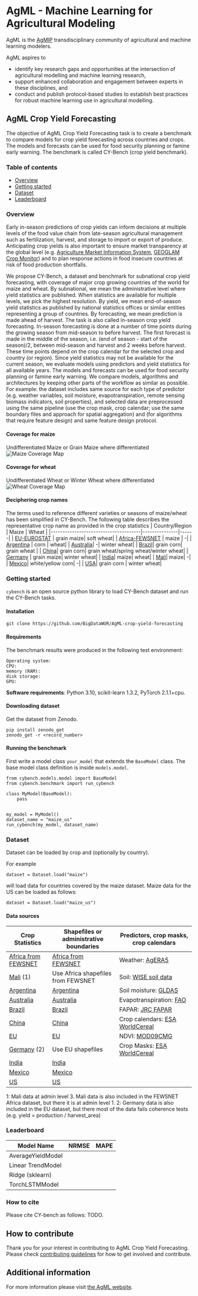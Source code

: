 # AgML - Machine Learning for Agricultural Modeling

AgML is the [AgMIP](https://agmip.org/) transdisciplinary community of agricultural and machine learning modelers.

AgML aspires to
* identify key research gaps and opportunities at the intersection of agricultural modelling and machine learning research,
* support enhanced collaboration and engagement between experts in these disciplines, and
* conduct and publish protocol-based studies to establish best practices for robust machine learning use in agricultural modelling.


## AgML Crop Yield Forecasting
The objective of AgML Crop Yield Forecasting task is to create a benchmark to compare models for crop yield forecasting across countries and crops. The models and forecasts can be used for food security planning or famine early warning. The benchmark is called CY-Bench (crop yield benchmark).

### Table of contents
* [Overview](#overview)
* [Getting started](#getting-started)
* [Dataset](#dataset)
* [Leaderboard](#leaderboard)

### Overview
Early in-season predictions of crop yields can inform decisions at multiple levels of the food value chain from late-season agricultural management such as fertilization, harvest, and storage to import or export of produce. Anticipating crop yields is also important to ensure market transparency at the global level (e.g. [Agriculture Market Information System](https://www.amis-outlook.org/), [GEOGLAM Crop Monitor](https://www.cropmonitor.org/)) and to plan response actions in food insecure countries at risk of food production shortfalls.

We propose CY-Bench, a dataset and benchmark for subnational crop yield forecasting, with coverage of major crop growing countries of the world for maize and wheat. By subnational, we mean the administrative
level where yield statistics are published. When statistics are available for multiple levels, we pick the highest resolution. By yield, we mean end-of-season yield statistics as published by national statistics offices or similar entities representing a group of countries. By forecasting, we mean prediction is made ahead of harvest. The task is also called in-season crop yield forecasting. In-season forecasting is done at a number of time points during the growing season from mid-season to before harvest. The first forecast is made in the middle of the season, i.e. (end of season - start of the season)/2,
between mid-season and harvest and 2 weeks before harvest. These time points depend on the crop calendar for the selected crop and country (or region). Since yield statistics may not be available for the current season, we evaluate models using predictors and yield statistics for all available years. The models and forecasts can be used for food security planning or famine early warning. We compare models, algorithms and architectures by keeping other parts of the workflow as similar as possible. For example: the dataset includes same source for each type of predictor (e.g. weather variables, soil moisture, evapotranspiration, remote sensing biomass indicators, soil properties), and selected data are preprocessed using the same pipeline (use the crop mask, crop calendar; use the same boundary files and approach for spatial aggregation) and (for algorithms that require feature design) and same feature design protocol.

#### Coverage for maize
Undifferentiated Maize or Grain Maize where differentiated
![Maize Coverage Map](doc/images/maize_coverage_map.png)

#### Coverage for wheat
Undifferentiated Wheat or Winter Wheat where differentiated
![Wheat Coverage Map](doc/images/wheat_coverage_map.png)

#### Deciphering crop names
The terms used to reference different varieties or seasons of maize/wheat has been simplified in CY-Bench. The following table describes the representative crop name as provided in the crop statistics
| Country/Region                       | Maize         | Wheat |
|--------------------------------------|---------------|------|
| [EU-EUROSTAT](data_preparation/crop_statistics_EU/README.md) | grain maize| soft wheat|
| [Africa-FEWSNET](data_preparation/crop_statistics_FEWSNET/README.md) | maize | -|
| [Argentina](data_preparation/crop_statistics_AR/README.md) | corn | wheat|
| [Australia](data_preparation/crop_statistics_AU/README.md)| -| winter wheat|
| [Brazil](data_preparation/crop_statistics_BR/README.md)| grain corn| grain wheat |
| [China](data_preparation/crop_statistics_CN/README.md)| grain corn| grain wheat/spring wheat/winter wheat|
| [Germany](data_preparation/crop_statistics_DE/README.md) | grain maize| winter wheat|
| [India](data_preparation/crop_statistics_IN/README.md)| maize| wheat|
| [Mali](data_preparation/crop_statistics_ML/README.md)| maize| -|
| [Mexico](data_preparation/crop_statistics_MX/README.md)| white/yellow corn| -|
| [USA](data_preparation/crop_statistics_US/README.md)| grain corn | winter wheat|


### Getting started
`cybench` is an open source python library to load CY-Bench dataset and run the CY-Bench tasks.

#### Installation
```
git clone https://github.com/BigDataWUR/AgML-crop-yield-forecasting
```

#### Requirements
The benchmark results were produced in the following test environment:

```
Operating system:
CPU:
memory (RAM):
disk storage:
GPU:
```

**Software requirements**: Python 3.10, scikit-learn 1.3.2, PyTorch 2.1.1+cpu.

#### Downloading dataset
Get the dataset from Zenodo.

```
pip install zenodo_get
zenodo_get -r <record_number>
```

#### Running the benchmark
First write a model class `your_model` that extends the `BaseModel` class. The base model class definition is inside `models.model`.

```
from cybench.models.model import BaseModel
from cybench.benchmark import run_cybench

class MyModel(BaseModel): 
    pass


my_model = MyModel()
dataset_name = "maize_us"
run_cybench(my_model, dataset_name)

```

### Dataset

Dataset can be loaded by crop and (optionally by country).

For example
```
dataset = Dataset.load("maize")
```
will load data for countries covered by the maize dataset. Maize data for the US can be loaded as follows:

```
dataset = Dataset.load("maize_us")
```

#### Data sources

| Crop Statistics       | Shapefiles or administrative boundaries | Predictors, crop masks, crop calendars |
|-----------------------|-----------------------------------------|----------------------------------------|
| [Africa from FEWSNET](data_preparation/crop_statistics_FEWSNET/README.md) | [Africa from FEWSNET](data_preparation/shapefiles_FEWSNET/README.md) | Weather: [AgERA5](data_preparation/global_AgERA5/README.md) |
| [Mali](data_preparation/crop_statistics_ML/README.md) (1)| Use Africa shapefiles from FEWSNET | Soil: [WISE soil data](data_preparation/global_soil_WISE/README.md) |
| [Argentina](data_preparation/crop_statistics_AR/README.md) | [Argentina](data_preparation/shapefiles_AR/README.md) | Soil moisture: [GLDAS](data_preparation/global_soil_moisture_GLDAS/README.md) |
| [Australia](data_preparation/crop_statistics_AU/README.md) | [Australia](data_preparation/shapefiles_AU/README.md) | Evapotranspiration: [FAO](data_preparation/global_ETo_FAO/README.md) |
| [Brazil](data_preparation/crop_statistics_BR/README.md) | [Brazil](data_preparation/shapefiles_BR/README.md) | FAPAR: [JRC FAPAR](data_preparation/global_fpar_500m/README.md) |
| [China](data_preparation/crop_statistics_CN/README.md) | [China](data_preparation/shapefiles_CN/README.md) | Crop calendars: [ESA WorldCereal](data_preparation/global_crop_calendars_ESA_WC/README.md) |
| [EU](data_preparation/crop_statistics_EU/README.md) | [EU](data_preparation/shapefiles_EU/README.md) | NDVI: [MOD09CMG](data_preparation/global_MOD09CMG/README.md) |
| [Germany](data_preparation/crop_statistics_DE/README.md) (2) | Use EU shapefiles | Crop Masks: [ESA WorldCereal](data_preparation/global_crop_AFIs_ESA_WC/README.md) |
| [India](data_preparation/crop_statistics_IN/README.md) | [India](data_preparation/shapefiles_IN/README.md) |  |
| [Mexico](data_preparation/crop_statistics_MX/README.md) | [Mexico](data_preparation/shapefiles_MX/README.md) |  |
| [US](data_preparation/crop_statistics_US/README.md) | [US](data_preparation/shapefiles_US/README.md) |  |

1: Mali data at admin level 3. Mali data is also included in the FEWSNET Africa dataset, but there it is at admin level 1.
2: Germany data is also included in the EU dataset, but there most of the data fails coherence tests (e.g. yield = production / harvest_area)

### Leaderboard
| Model Name                           | NRMSE         | MAPE |
|--------------------------------------|---------------|------|
| AverageYieldModel | | |
| Linear TrendModel | | |
| Ridge (sklearn) | | |
| TorchLSTMModel | | |

### How to cite
Please cite CY-bench as follows:
TODO.

## How to contribute
Thank you for your interest in contributing to AgML Crop Yield Forecasting. Please check [contributing guidelines](CONTRIBUTING.md) for how to get involved and contribute.

## Additional information
For more information please visit [the AgML website](https://www.agml.org/).
